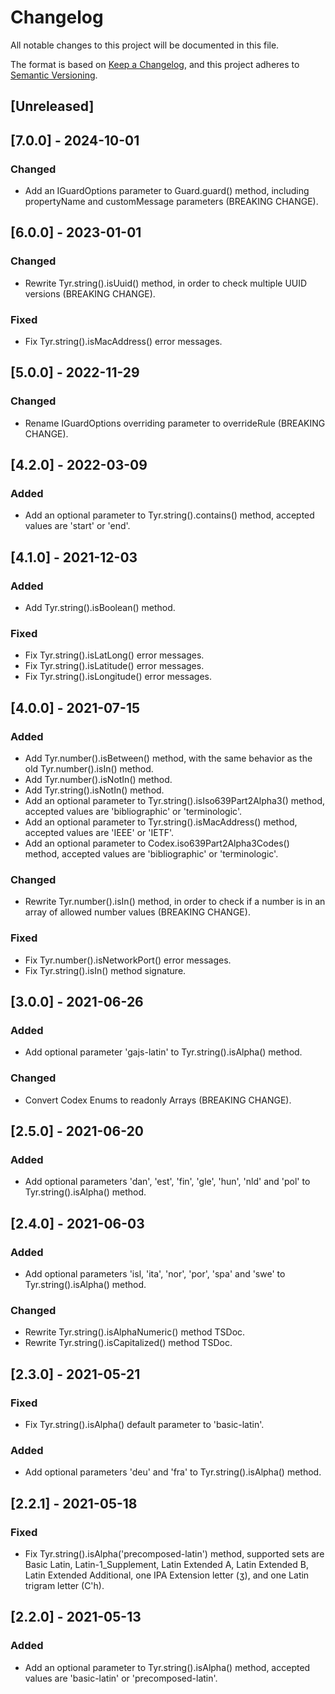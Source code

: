 # Changelog

All notable changes to this project will be documented in this file.

The format is based on [Keep a Changelog](https://keepachangelog.com/en/1.0.0/),
and this project adheres to [Semantic Versioning](https://semver.org/spec/v2.0.0.html).

## [Unreleased]

## [7.0.0] - 2024-10-01

### Changed

-   Add an IGuardOptions parameter to Guard.guard() method, including propertyName and customMessage parameters (BREAKING CHANGE).

## [6.0.0] - 2023-01-01

### Changed

-   Rewrite Tyr.string().isUuid() method, in order to check multiple UUID versions (BREAKING CHANGE).

### Fixed

-   Fix Tyr.string().isMacAddress() error messages.

## [5.0.0] - 2022-11-29

### Changed

-   Rename IGuardOptions overriding parameter to overrideRule (BREAKING CHANGE).

## [4.2.0] - 2022-03-09

### Added

-   Add an optional parameter to Tyr.string().contains() method, accepted values are 'start' or 'end'.

## [4.1.0] - 2021-12-03

### Added

-   Add Tyr.string().isBoolean() method.

### Fixed

-   Fix Tyr.string().isLatLong() error messages.
-   Fix Tyr.string().isLatitude() error messages.
-   Fix Tyr.string().isLongitude() error messages.

## [4.0.0] - 2021-07-15

### Added

-   Add Tyr.number().isBetween() method, with the same behavior as the old Tyr.number().isIn() method.
-   Add Tyr.number().isNotIn() method.
-   Add Tyr.string().isNotIn() method.
-   Add an optional parameter to Tyr.string().isIso639Part2Alpha3() method, accepted values are 'bibliographic' or 'terminologic'.
-   Add an optional parameter to Tyr.string().isMacAddress() method, accepted values are 'IEEE' or 'IETF'.
-   Add an optional parameter to Codex.iso639Part2Alpha3Codes() method, accepted values are 'bibliographic' or 'terminologic'.

### Changed

-   Rewrite Tyr.number().isIn() method, in order to check if a number is in an array of allowed number values (BREAKING CHANGE).

### Fixed

-   Fix Tyr.number().isNetworkPort() error messages.
-   Fix Tyr.string().isIn() method signature.

## [3.0.0] - 2021-06-26

### Added

-   Add optional parameter 'gajs-latin' to Tyr.string().isAlpha() method.

### Changed

-   Convert Codex Enums to readonly Arrays (BREAKING CHANGE).

## [2.5.0] - 2021-06-20

### Added

-   Add optional parameters 'dan', 'est', 'fin', 'gle', 'hun', 'nld' and 'pol' to Tyr.string().isAlpha() method.

## [2.4.0] - 2021-06-03

### Added

-   Add optional parameters 'isl, 'ita', 'nor', 'por', 'spa' and 'swe' to Tyr.string().isAlpha() method.

### Changed

-   Rewrite Tyr.string().isAlphaNumeric() method TSDoc.
-   Rewrite Tyr.string().isCapitalized() method TSDoc.

## [2.3.0] - 2021-05-21

### Fixed

-   Fix Tyr.string().isAlpha() default parameter to 'basic-latin'.

### Added

-   Add optional parameters 'deu' and 'fra' to Tyr.string().isAlpha() method.

## [2.2.1] - 2021-05-18

### Fixed

-   Fix Tyr.string().isAlpha('precomposed-latin') method, supported sets are Basic Latin, Latin-1_Supplement, Latin Extended A, Latin Extended B, Latin Extended Additional, one IPA Extension letter (ʒ), and one Latin trigram letter (C'h).

## [2.2.0] - 2021-05-13

### Added

-   Add an optional parameter to Tyr.string().isAlpha() method, accepted values are 'basic-latin' or 'precomposed-latin'.
